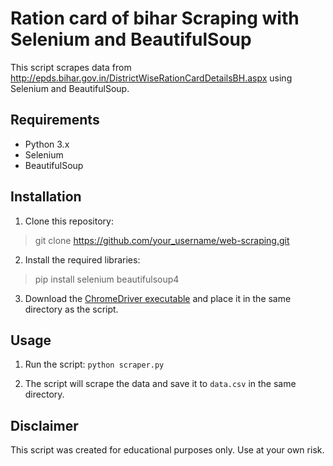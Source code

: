 
# Ration card of bihar Scraping with Selenium and BeautifulSoup

This script scrapes data from http://epds.bihar.gov.in/DistrictWiseRationCardDetailsBH.aspx using Selenium and BeautifulSoup.

## Requirements

- Python 3.x
- Selenium
- BeautifulSoup

## Installation

1. Clone this repository:
>git clone https://github.com/your_username/web-scraping.git
 
 
 2. Install the required libraries:
> pip install selenium beautifulsoup4

3. Download the [ChromeDriver executable](https://sites.google.com/a/chromium.org/chromedriver/downloads) and place it in the same directory as the script.

## Usage

1. Run the script: `python scraper.py`

2. The script will scrape the data and save it to `data.csv` in the same directory.

## Disclaimer

This script was created for educational purposes only. Use at your own risk.



